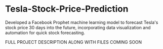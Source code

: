 # Tesla-Stock-Price-Prediction
Developed a Facebook Prophet machine learning model to forecast Tesla's stock price 30 days into the future, incorporating data visualization and automation for quick stock forecasting.

FULL PROJECT DESCRIPTION ALONG WITH FILES COMING SOON
